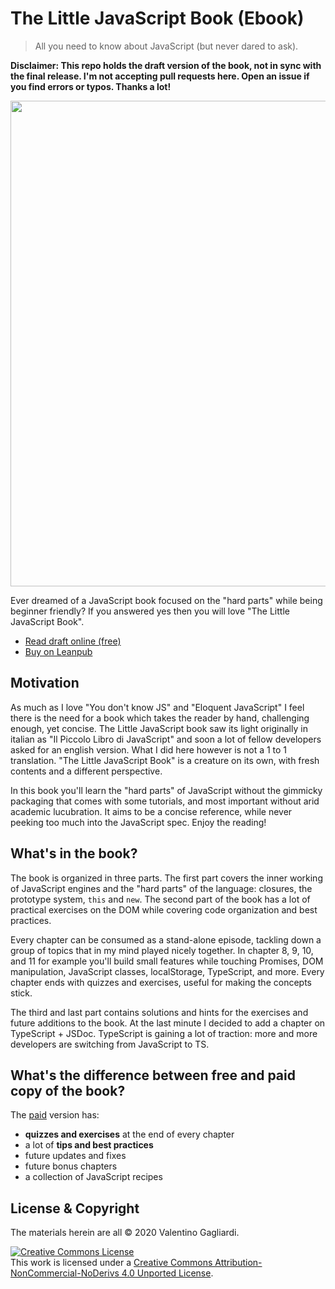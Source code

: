 # The Little JavaScript Book (Ebook)
> All you need to know about JavaScript (but never dared to ask).

**Disclaimer: This repo holds the draft version of the book, not in sync with the final release. I'm not accepting pull requests here. Open an issue if you find errors or typos. Thanks a lot!**

<p align="center">
  <img width="600" height="777" src="https://www.valentinog.com/assets/img/the-little-JavaScript-book-cover-web.jpg">
</p>

Ever dreamed of a JavaScript book focused on the "hard parts" while being beginner friendly? If you answered yes then you will love "The Little JavaScript Book".

* [Read draft online (free)](manuscript/README.md)
* [Buy on Leanpub](https://leanpub.com/little-javascript/)

## Motivation

As much as I love "You don't know JS" and "Eloquent JavaScript" I feel there is the need for a book which takes the reader by hand, challenging enough, yet concise. The Little JavaScript book saw its light originally in italian as "Il Piccolo Libro di JavaScript" and soon a lot of fellow developers asked for an english version. What I did here however is not a 1 to 1 translation. "The Little JavaScript Book" is a creature on its own, with fresh contents and a different perspective. 

In this book you'll learn the "hard parts" of JavaScript without the gimmicky packaging that comes with some tutorials, and most important without arid academic lucubration. It aims to be a concise reference, while never peeking too much into the JavaScript spec. Enjoy the reading!

## What's in the book?

The book is organized in three parts. The first part covers the inner working of JavaScript engines and the "hard parts" of the language: closures, the prototype system, `this` and `new`. The second part of the book has a lot of practical exercises on the DOM while covering code organization and best practices. 

Every chapter can be consumed as a stand-alone episode, tackling down a group of topics that in my mind played nicely together. In chapter 8, 9, 10, and 11 for example you'll build small features while touching Promises, DOM manipulation, JavaScript classes, localStorage, TypeScript, and more. Every chapter ends with quizzes and exercises, useful for making the concepts stick. 

The third and last part contains solutions and hints for the exercises and future additions to the book. At the last minute I decided to add a chapter on TypeScript + JSDoc. TypeScript is gaining a lot of traction: more and more developers are switching from JavaScript to TS.

## What's the difference between free and paid copy of the book?

The [paid](https://leanpub.com/little-javascript/) version has:
 
- **quizzes and exercises** at the end of every chapter
- a lot of **tips and best practices**
- future updates and fixes
- future bonus chapters
- a collection of JavaScript recipes

## License & Copyright

The materials herein are all &copy; 2020 Valentino Gagliardi.

<a rel="license" href="http://creativecommons.org/licenses/by-nc-nd/4.0/"><img alt="Creative Commons License" style="border-width:0" src="https://i.creativecommons.org/l/by-nc-nd/4.0/88x31.png" /></a><br />This work is licensed under a <a rel="license" href="http://creativecommons.org/licenses/by-nc-nd/4.0/">Creative Commons Attribution-NonCommercial-NoDerivs 4.0 Unported License</a>.
